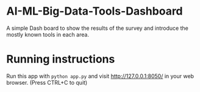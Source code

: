 # AI-ML-Big-Data-Tools-Dashboard
A simple Dash board to show the results of the survey and introduce the mostly known tools in each area. 

# Running instructions
Run this app with `python app.py` and visit http://127.0.0.1:8050/ in your web browser. (Press CTRL+C to quit)

